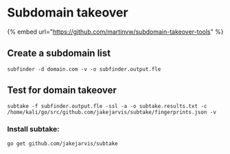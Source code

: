 # Subdomain takeover

{% embed url="https://github.com/martinvw/subdomain-takeover-tools" %}

## Create a subdomain list

```
subfinder -d domain.com -v -o subfinder.output.fle
```

## Test for domain takeover

```
subtake -f subfinder.output.fle -ssl -a -o subtake.results.txt -c /home/kali/go/src/github.com/jakejarvis/subtake/fingerprints.json -v
```

### Install subtake:

```
go get github.com/jakejarvis/subtake
```

